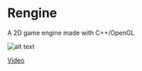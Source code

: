 # Rengine
A 2D game engine made with C++/OpenGL

![alt text](https://i.imgur.com/YVie9ob.png)

[Video](https://www.youtube.com/watch?v=lNZz3jc3yA4)
